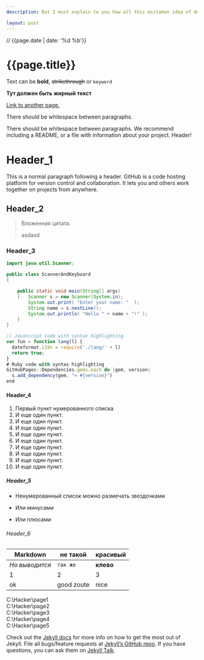```yaml
---
description: But I must explain to you how all this mistaken idea of denouncing pleasure and praising pain was born and I will give you a complete account of the system, and expound the actual teachings of the great explorer of the truth, the master-builder of human happiness. No one rejects, dislikes, or avoids pleasure itself, because it is pleasure, but because those who do not know how to pursue pleasure rationally encounter consequences that are extremely painful. Nor again is there anyone who loves or pursues or desires to obtain pain of itself, because it is pain, but because occasionally circumstances occur in which toil and pain can procure him some great pleasure. To take a trivial example, which of us ever undertakes laborious physical exercise, except to obtain some advantage from it? But who has any right to find fault with a man who chooses to enjoy a pleasure that has no annoying consequences, or one who avoids a pain that produces no resultant pleasure?

layout: post
---
```

<p class="datePost">// {{page.date | date: '%d %b'}}</p>

<h1 class="namePost _small-shadow">{{page.title}}</h1>

Text can be **bold**, ~~strikethrough~~ or `keyword`

**Тут должен быть жирный текст**

[Link to another page.]({{site.posts[1].url}})

There  should  be whitespace  between paragraphs.

There  should  be whitespace  between paragraphs.  We recommend  including a README,  or a file with information about your project.
Header!

# Header_1

This is a normal paragraph  following a header.  GitHub is a code hosting platform for version control and collaboration.  It lets you and others work together on  projects from anywhere.


## Header_2

> Вложенная цитата.
> 
> asdasd

### Header_3

```java
import java.util.Scanner;

public class ScannerAndKeyboard
{

	public static void main(String[] args)
	{	Scanner s = new Scanner(System.in);
		System.out.print( "Enter your name: "  );
		String name = s.nextLine();
		System.out.println( "Hello " + name + "!" );
	}
}
```

```javascript
// Javascript code with syntax highlighting.
var fun = function lang(l) {
  dateformat.i18n = require('./lang/' + l)
  return true;
}
# Ruby code with syntax highlighting
GitHubPages::Dependencies.gems.each do |gem, version|
  s.add_dependency(gem, "= #{version}")
end

```

#### Header_4

1. Первый пункт нумерованного списка
4. И еще один пункт.
4. И еще один пункт.
4. И еще один пункт.
4. И еще один пункт.
4. И еще один пункт.
4. И еще один пункт.
4. И еще один пункт.
4. И еще один пункт.
4. И еще один пункт.


##### Header_5

* Ненумерованный список можно размечать звездочками
- Или минусами
+ Или плюсами

###### Header_6

Markdown | не такой | красивый
--- | --- | ---
*Но выводится* | `так же` | **клево**
1 | 2 | 3
ok | good zoute | nice

<div class="tabs-block__group">
  <div class="tabs-block _tabs">
    <nav class="tabs-block__nav">
      <div class="tabs-block__item _active _tabs-item">C:\Hacker\page1</div>
      <div class="tabs-block__item _tabs-item">C:\Hacker\page2</div>
      <div class="tabs-block__item _tabs-item">C:\Hacker\page3</div>
      <div class="tabs-block__item _tabs-item">C:\Hacker\page4</div>
      <div class="tabs-block__item _tabs-item">C:\Hacker\page5</div>
    </nav>
    <div class="tabs-block__body">
      <div class="tabs-block__block _tabs-block _active">
        <picture><source srcset="{{site.url}}/assets/img/tabs/2.webp" type="image/webp"><img src="{{site.url}}/assets/img/tabs/2.jpg?_v=1634065930035" alt=""></picture>
      </div>
      <div class="tabs-block__block _tabs-block">
        <picture><source srcset="{{site.url}}/assets/img/tabs/1.webp" type="image/webp"><img src="{{site.url}}/assets/img/tabs/1.jpg?_v=1634065930035" alt=""></picture>
      </div>
      <div class="tabs-block__block _tabs-block">
        <picture><source srcset="{{site.url}}/assets/img/tabs/2.webp" type="image/webp"><img src="{{site.url}}/assets/img/tabs/2.jpg?_v=1634065930035" alt=""></picture>
      </div>
      <div class="tabs-block__block _tabs-block">
        <picture><source srcset="{{site.url}}/assets/img/tabs/1.webp" type="image/webp"><img src="{{site.url}}/assets/img/tabs/1.jpg?_v=1634065930035" alt=""></picture>
      </div>
      <div class="tabs-block__block _tabs-block">
        <picture><source srcset="{{site.url}}/assets/img/tabs/2.webp" type="image/webp"><img src="{{site.url}}/assets/img/tabs/2.jpg?_v=1634065930035" alt=""></picture>
      </div>
    </div>
  </div>
</div>


Check out the [Jekyll docs][jekyll-docs] for more info on how to get the most out of Jekyll. File all bugs/feature requests at [Jekyll’s GitHub repo][jekyll-gh]. If you have questions, you can ask them on [Jekyll Talk][jekyll-talk].

[jekyll-docs]: https://jekyllrb.com/docs/home
[jekyll-gh]:   https://github.com/jekyll/jekyll
[jekyll-talk]: https://talk.jekyllrb.com/
